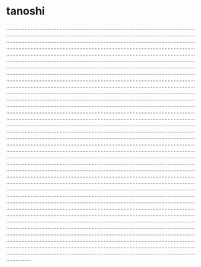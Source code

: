 # tanoshi
................................................................................................................................................................................................................................................................................................................................................................................................................................................................................................................................................................................................................................................................................................................................................................................................................................................................................................................................................................................................................................................................................................................................................................................................................................................................................................................................................................................................................................................................................................................................................................................................................................................................................................................................................................................................................................................................................................................................................................................................................................................................................................................................................................................................................................................................................................................................................................................................................................................................................................................................................................................................................................................................................................................................................................................................................................................................................................................................................................................................................................................................................................................................................................................................................................................................................................................................................................................................................................................................................................................................................................................................................................................................................................................................................................................................................................................................................................................................................................................................................................................................................................................................................................................................................................................................................................................................................................................................................................................................................................................................................................................................................................................................